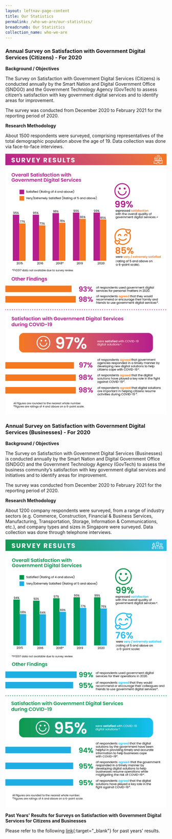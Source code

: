 ```yaml
---
layout: leftnav-page-content
title: Our Statistics
permalink: /who-we-are/our-statistics/
breadcrumb: Our Statistics
collection_name: who-we-are
---
```

### **Annual Survey on Satisfaction with Government Digital Services (Citizens) - For 2020**

**Background / Objectives**

The Survey on Satisfaction with Government Digital Services (Citizens) is conducted annually by the Smart Nation and Digital Government Office (SNDGO) and the Government Technology Agency (GovTech) to assess citizen’s satisfaction with key government digital services and to identify areas for improvement.

The survey was conducted from December 2020 to February 2021 for the reporting period of 2020.

**Research Methodology**

About 1500 respondents were surveyed, comprising representatives of the total demographic population above the age of 19. Data collection was done via face-to-face interviews.

![Digital Government Perception Survey 2020 for Citizens by GovTech](/images/our-statistics/Digital-Government-Perception-2020-Citizens.png)

### **Annual Survey on Satisfaction with Government Digital Services (Businesses) - For 2020**

**Background / Objectives**

The Survey on Satisfaction with Government Digital Services (Businesses) is conducted annually by the Smart Nation and Digital Government Office (SNDGO) and the Government Technology Agency  (GovTech) to assess the business community’s satisfaction with key government digital services and initiatives and to identify areas for improvement.

The survey was conducted from December 2020 to February 2021 for the reporting period of 2020.

**Research Methodology**

About 1200 company respondents were surveyed, from a range of industry sectors (e.g. Commerce, Construction, Financial & Business Services, Manufacturing, Transportation, Storage, Information & Communications, etc.), and company types and sizes in Singapore were surveyed. Data collection was done through telephone interviews.

![Digital Government Perception Survey 2020 for Business by GovTech](/images/our-statistics/Digital-Government-Perception-2020-Business.png)


**Past Years' Results for Surveys on Satisfaction with Government Digital Services for Citizens and Businesses**

Please refer to the following [link](/digital-government-perception-survey/){:target="_blank"} for past years' results.
